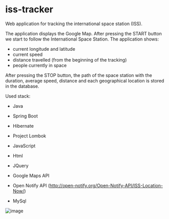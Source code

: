 # iss-tracker

Web application for tracking the international space station (ISS).

The application displays the Google Map. After pressing the START button we start to follow the International Space Station. The application shows: 
* current longitude and latitude
* current speed 
* distance travelled (from the beginning of the tracking)
* people currently in space

After pressing the STOP button, the path of the space station with the duration, average speed, distance and each geographical location is stored in the database.

Used stack:

* Java
* Spring Boot
* Hibernate
* Project Lombok

* JavaScript
* Html 
* JQuery

* Google Maps API
* Open Notify API (http://open-notify.org/Open-Notify-API/ISS-Location-Now/)

* MySql


![image](https://user-images.githubusercontent.com/27889606/54493957-abdafc00-48d5-11e9-80f9-11aaa03c5b4c.png)
